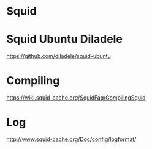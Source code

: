# Squid

# Squid Ubuntu Diladele
https://github.com/diladele/squid-ubuntu

# Compiling
https://wiki.squid-cache.org/SquidFaq/CompilingSquid

# Log
http://www.squid-cache.org/Doc/config/logformat/
